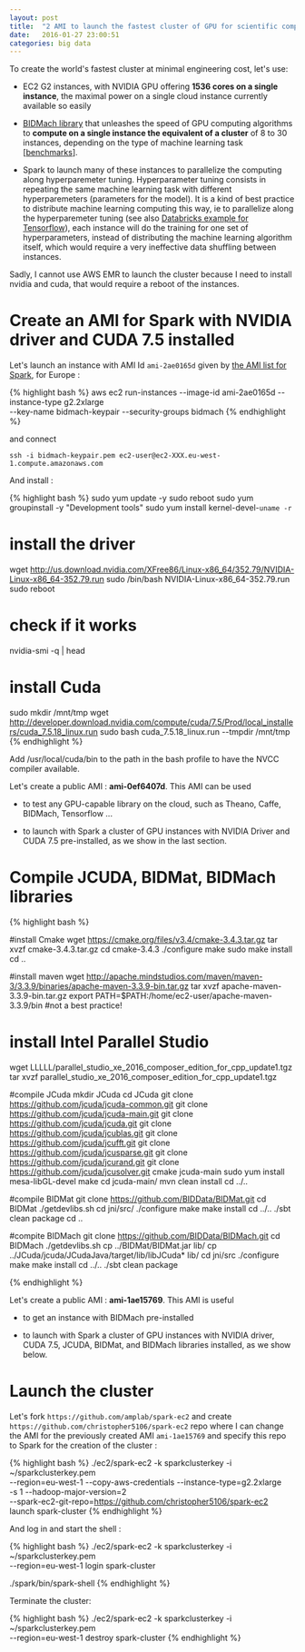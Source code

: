 ```yaml
---
layout: post
title:  "2 AMI to launch the fastest cluster of GPU for scientific computing at minimal engineering cost thanks to EC2, Spark, NVIDIA, and BIDMach technologies"
date:   2016-01-27 23:00:51
categories: big data
---
```


To create the world's fastest cluster at minimal engineering cost, let's use:

- EC2 G2 instances, with NVIDIA GPU offering **1536 cores on a single instance**, the maximal power on a single cloud instance currently available so easily

- [BIDMach library](http://christopher5106.github.io/parallel/computing/2016/01/26/gpu-computing-with-bidmach-library-simply-amazing.html) that unleashes the speed of GPU computing algorithms to **compute on a single instance the equivalent of a cluster** of 8 to 30 instances, depending on the type of machine learning task [[benchmarks](https://github.com/BIDData/BIDMach/wiki/Benchmarks)].

- Spark to launch many of these instances to parallelize the computing along hyperparemeter tuning. Hyperparameter tuning consists in repeating the same machine learning task with different hyperparemeters (parameters for the model). It is a kind of best practice to distribute machine learning computing this way, ie to parallelize along the hyperparemeter tuning (see also [Databricks example for Tensorflow](https://databricks.com/blog/2016/01/25/deep-learning-with-spark-and-tensorflow.html)), each instance will do the training for one set of hyperparameters, instead of distributing the machine learning algorithm itself, which would require a very ineffective data shuffling between instances.

Sadly, I cannot use AWS EMR to launch the cluster because I need to install nvidia and cuda, that would require a reboot of the instances.



# Create an AMI for Spark with NVIDIA driver and CUDA 7.5 installed

Let's launch an instance with AMI Id `ami-2ae0165d` given by [the AMI list for Spark](https://github.com/amplab/spark-ec2/blob/branch-1.5/ami-list/eu-west-1/hvm), for Europe :

{% highlight bash %}
aws ec2 run-instances --image-id ami-2ae0165d --instance-type g2.2xlarge \
--key-name bidmach-keypair --security-groups bidmach
{% endhighlight %}

and connect

    ssh -i bidmach-keypair.pem ec2-user@ec2-XXX.eu-west-1.compute.amazonaws.com

And install :

{% highlight bash %}
sudo yum update -y
sudo reboot
sudo yum groupinstall -y "Development tools"
sudo yum install kernel-devel-`uname -r`

# install the driver
wget http://us.download.nvidia.com/XFree86/Linux-x86_64/352.79/NVIDIA-Linux-x86_64-352.79.run
sudo /bin/bash NVIDIA-Linux-x86_64-352.79.run
sudo reboot
# check if it works
nvidia-smi -q | head

# install Cuda
sudo mkdir /mnt/tmp
wget http://developer.download.nvidia.com/compute/cuda/7.5/Prod/local_installers/cuda_7.5.18_linux.run
sudo bash cuda_7.5.18_linux.run --tmpdir /mnt/tmp
{% endhighlight %}

Add /usr/local/cuda/bin to the path in the bash profile to have the NVCC compiler available.

Let's create a public AMI : **ami-0ef6407d**. This AMI can be used

- to test any GPU-capable library on the cloud, such as Theano, Caffe, BIDMach, Tensorflow ...

- to launch with Spark a cluster of GPU instances with NVIDIA Driver and CUDA 7.5 pre-installed, as we show in the last section.


# Compile JCUDA, BIDMat, BIDMach libraries


{% highlight bash %}

#install Cmake
wget https://cmake.org/files/v3.4/cmake-3.4.3.tar.gz
tar xvzf cmake-3.4.3.tar.gz
cd cmake-3.4.3
./configure
make
sudo make install
cd ..

#install maven
wget http://apache.mindstudios.com/maven/maven-3/3.3.9/binaries/apache-maven-3.3.9-bin.tar.gz
tar xvzf apache-maven-3.3.9-bin.tar.gz
export PATH=$PATH:/home/ec2-user/apache-maven-3.3.9/bin #not a best practice!

# install Intel Parallel Studio
wget LLLLL/parallel_studio_xe_2016_composer_edition_for_cpp_update1.tgz
tar xvzf parallel_studio_xe_2016_composer_edition_for_cpp_update1.tgz


#compile JCuda
mkdir JCuda
cd JCuda
git clone https://github.com/jcuda/jcuda-common.git
git clone https://github.com/jcuda/jcuda-main.git
git clone https://github.com/jcuda/jcuda.git
git clone https://github.com/jcuda/jcublas.git
git clone https://github.com/jcuda/jcufft.git
git clone https://github.com/jcuda/jcusparse.git
git clone https://github.com/jcuda/jcurand.git
git clone https://github.com/jcuda/jcusolver.git
cmake jcuda-main
sudo yum install mesa-libGL-devel
make
cd jcuda-main/
mvn clean install
cd ../..

#compile BIDMat
git clone https://github.com/BIDData/BIDMat.git
cd BIDMat
./getdevlibs.sh
cd jni/src/
./configure
make
make install
cd ../..
./sbt clean package
cd ..

#compite BIDMach
git clone https://github.com/BIDData/BIDMach.git
cd BIDMach
./getdevlibs.sh
cp ../BIDMat/BIDMat.jar lib/
cp ../JCuda/jcuda/JCudaJava/target/lib/libJCuda* lib/
cd jni/src
./configure
make
make install
cd ../..
./sbt clean package

{% endhighlight %}

Let's create a public AMI : **ami-1ae15769**. This AMI is useful

- to get an instance with BIDMach pre-installed

- to launch with Spark a cluster of GPU instances with NVIDIA driver, CUDA 7.5, JCUDA, BIDMat, and BIDMach libraries installed, as we show below.

# Launch the cluster

Let's fork `https://github.com/amplab/spark-ec2` and create `https://github.com/christopher5106/spark-ec2` repo where I can change the AMI for the previously created AMI `ami-1ae15769` and specify this repo to Spark for the creation of the cluster :

{% highlight bash %}
./ec2/spark-ec2 -k sparkclusterkey -i ~/sparkclusterkey.pem \
--region=eu-west-1 --copy-aws-credentials --instance-type=g2.2xlarge \
-s 1 --hadoop-major-version=2 \
--spark-ec2-git-repo=https://github.com/christopher5106/spark-ec2 \
launch spark-cluster
{% endhighlight %}

And log in and start the shell :

{% highlight bash %}
./ec2/spark-ec2 -k sparkclusterkey -i ~/sparkclusterkey.pem \
--region=eu-west-1 login spark-cluster

./spark/bin/spark-shell
{% endhighlight %}

Terminate the cluster:

{% highlight bash %}
./ec2/spark-ec2 -k sparkclusterkey -i ~/sparkclusterkey.pem \
--region=eu-west-1  destroy spark-cluster
{% endhighlight %}
